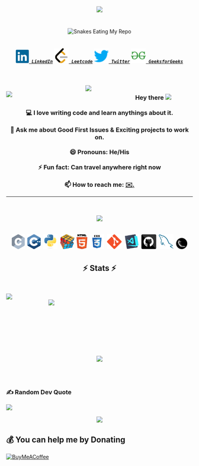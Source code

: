 <!-- Profiles Viewa and Visitor Views -->
<div align="center">
</div>


<br>
<br>


<!-- Introduction in Typing -->
<h1 align="center">
  <a href=" https://readme-typing-svg.herokuapp.com/demo/">
    <img src="https://readme-typing-svg.herokuapp.com/?color=%23F70F44&width=450&height=70&lines=Hello,+There!+👋;This+is+Pulkit+Arora....;Nice+to+meet+you!&center=true&size=30">
  </a>
</h1>


<br>


<!-- Sankes Eating My Repo -->
<div align="center">
    <img src="https://raw.githubusercontent.com/tanyarajhans/Actions/8c98d54e553ad39cc96a021fe1f07e5905b6a387/github-contribution-grid-snake.svg" alt="Snakes Eating My Repo">
</div>


<br>


<!-- Social Media  -->
<h5 align="center">
  <code><a href="https://www.linkedin.com/in/pulkit-arora-731b17227/" title="LinkedIn Profile"><img width="35" src="images/linkedin.svg"> LinkedIn</a></code>
  <code><a href="https://leetcode.com/PulkitArora/" title="Leetcode Profile"><img width="40" src="images/leetcode.svg"> Leetcode</a></code>
  <code><a href="https://twitter.com/impulkit86" title="Twitter Profile"><img width="40" src="images/twitter.svg"> Twitter</a></code>
  <code><a href="https://www.geeksforgeeks.org/user/pulkit8690/" title="GeeksforGeeks Profile"><img width="40" src="images/icons8-geeksforgeeks.svg"> GeeksforGeeks</a></code>
</h5>



<br>
<br>


<!-- gif for programmers -->

<div align="center">
<img align="right" src="https://octodex.github.com/images/daftpunktocat-guy.gif" width="290">
<img align="left" src="https://octodex.github.com/images/daftpunktocat-thomas.gif" width="290">
</div>



<!-- Introduction About Me  -->
<h3 align="center">
  Hey there
  <img src="https://media.giphy.com/media/hvRJCLFzcasrR4ia7z/giphy.gif" width="30px"/>
  <br>
  <br>
  💻 I love writing code and learn anythings about it.
  <br>
  <br>
  💬 Ask me about Good First Issues & Exciting projects to work on.
  <br>
  <br>
  😄 Pronouns: He/His
  <br>
  <br>
  ⚡ Fun fact: Can travel anywhere right now
  <br>
  <br>
  📫 How to reach me: <a href="mailto: pulkitarora8690@gmail.com"> ✉️.
</h3>


<!-- My Frameworks And Abilities -->
<hr>
<h1 align="center">
  <a href=" https://readme-typing-svg.herokuapp.com/demo/">
    <img src="https://readme-typing-svg.herokuapp.com?font=Luxi+Mono&color=%237BF700&size=29&center=true&vCenter=true&multiline=true&width=900&height=100&lines=%F0%9F%94%A5+Languages+%26+Frameworks+%26+Tools+%26+Abilities+%F0%9F%94%A5">
  </a>
<p align="center">
<code><img title="C" height="40" src="images/c.svg"></code>
<code><img title="C++" height="40" src="images/cpp.svg"></code>
<!-- <code><img title="C#" height="40" src="images/cSharp.svg"></code> -->
<code><img title="Python" height="40" src="images/python-original.svg"></code>
<!-- <code><img title="Django" height="40" src="images/django.png"></code> -->
<!-- <code><img title="Javascript" height="40" src="images/javascript.svg"></code> -->
<code><img title="Problem Solving" height="40" src="images/problemSolving.png"></code>
<code><img title="HTML5" height="40" src="images/html5.svg"></code>
<code><img title="CSS" height="40" src="images/css.svg"></code>
<!-- <code><img title="SASS" height="40" src="images/sass.svg"></code> -->
<!--   <code><img title="Gulp" height="30" src="images/gulp.svg"></code> -->
<!-- <code><img title="React" height="40" src="images/react-original.svg"></code> -->
<!--   <code><img title="Redux" height="30" src="images/redux.svg"></code> -->
<!-- <code><img title="AngularJS" height="40" src="images/angularjs.png"></code> -->
<code><img title="Git" height="40" src="images/git-original.svg"></code>
<!--   <code><img title=".NetCore" height="30" src="images/dotnetcore.svg"></code> -->
<!--   <code><img title="PostgreSQL" height="30" src="images/postgresql.svg"></code> -->
<code><img title="Visual Studio Code" height="40" src="images/vscode.png"></code>
<!-- <code><img title="Microsoft Visual Studio" height="40" src="images/visualstudio.png"></code> -->
<!-- <code><img title="JQuery" height="40" src="images/jquery-original.svg"></code> -->
<!-- <code><img title="Java" height="40" src="images/java-original.svg"></code> -->
<!-- <code><img title="JSON" height="40" src="images/json.svg"></code> -->
<!--   <code><img title="Unity" height="30" src="images/unity3d.svg"></code> -->
<!--   <code><img title="Android" height="30" src="images/android.svg"></code> -->
<code><img title="GitHub" height="40" src="images/github.svg"></code>
<code><img title="MySQL" height="40" src="images/mysql.svg"></code>
<!--   <code><img title="npm" height="30" src="images/npm.svg"></code> -->
<!-- <code><img title="PHP" height="40" src="images/php.svg"></code> -->
  <code><img title="Flask" height="30" src="images/flask.png"></code>
</p>




<!-- <hr>
  
 **My Holopins and Badges**

[![@pulkit_arora's Holopin board](https://holopin.me/pulkit8690)](https://holopin.io/pulkit8690)


<hr> -->

<!-- STATUS -->
<h2 align="center">⚡ Stats ⚡</h2>

<br>

<p align=center>
  <div align=center>
    <a href="https://github.com/pulkit8690?tab=repositories">
      <img align="left" width=390 src="https://github-readme-streak-stats.herokuapp.com/?user=pulkit8690&theme=tokyonight_duo"/>
    </a>
    <a href="https://github.com/pulkit8690?tab=repositories">
      <img align="right" width=390 src="https://github-readme-stats.vercel.app/api?username=pulkit8690&theme=github_dark&show_icons=true" />
    </a>
  </div>
  
<br><br><br><br>
<br><br><br><br>

  <div align=center>
    <a href="https://github.com/pulkit8690?tab=repositories">
      <img width=325 align="center" src="https://github-readme-stats.vercel.app/api/top-langs/?username=pulkit8690&hide=jupyter%20notebook,rebol&layout=compact&langs_count=10&theme=github_dark">
    </a>
  </div>
  
  <br>

</p>

<br>


### ✍️ Random Dev Quote
![](https://quotes-github-readme.vercel.app/api?type=horizontal&theme=radical)

  
<!-- <h4 align="center">
    <a href="https://github.com/pulkit8690">
      <img src="https://github.githubassets.com/images/modules/profile/profile-joined-github-dark.svg">
    </a>
</h4> -->

<div align="center">
    <a href="https://github.com/pulkit8690">
      <img src="https://user-images.githubusercontent.com/19292210/199123129-b9c2437d-4e6d-4f1c-a7ea-d9a91babb41d.gif">
    </a>
</div>

## 💰 You can help me by Donating
  [![BuyMeACoffee](https://img.shields.io/badge/Buy%20Me%20a%20Coffee-ffdd00?style=for-the-badge&logo=buy-me-a-coffee&logoColor=black)](https://www.buymeacoffee.com/pulkit8690) 

 
  
